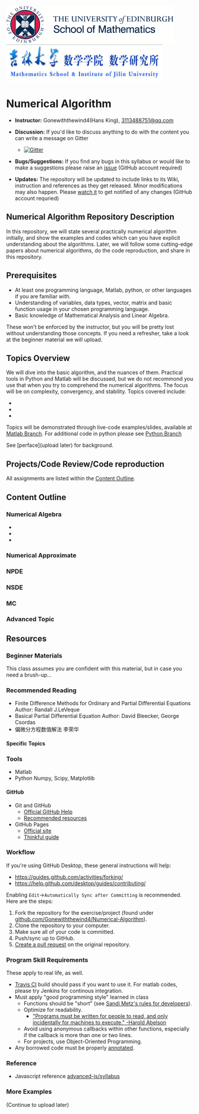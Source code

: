 
<img width = '450' height = '100' src="assets/logo.png"/><img width = '420' height ='100' src ="assets/jilinUniversitylogo.png"/>

#  Numerical Algorithm
* **Instructor:** Gonewiththewind4(Hans King), [3113488751@qq.com](mailto:3113488751@qq.com)

* **Discussion:** If you'd like to discuss anything to do with the content you can write a message on Gitter 
   * [![Gitter](https://badges.gitter.im/Join%20Chat.svg)](https://gitter.im/Numerical-Algorithm/community#)
* **Bugs/Suggestions:** If you find any bugs in this syllabus or would like to make a suggestions please raise an [issue](https://github.com/Gonewiththewind4/Numerical-Algorithm/issues) (GitHub account required)
* **Updates:** The repository will be updated to include links to its Wiki, instruction and references as they get released. Minor modifications may also happen. Please [watch it](https://help.github.com/articles/watching-and-unwatching-repositories/) to get notified of any changes (GitHub account requried)


## Numerical Algorithm Repository Description
In this repository, we will state several practically numerical algorithm initially, and show the examples and codes which can you have explicit understanding about the algorithms. Later, we will follow some cutting-edge papers about numerical algorithms, do the code reproduction, and share in this repository.

## Prerequisites

* At least one programming language, Matlab, python, or other languages if you are familiar with.
* Understanding of variables, data types, vector, matrix and basic function usage in your chosen programming language.
* Basic knowledge of Mathematical Analysis and Linear Algebra.

These won't be enforced by the instructor, but you will be pretty lost without understanding those concepts. If you need a refresher, take a look at the beginner material we will upload.

## Topics Overview

We will dive into the basic algorithm, and the nuances of them. Practical tools in Python and Matlab will be discussed, but we do not recommond you use that when you try to comprehend the numerical algorithms.  The focus will be on complexity, convergency, and stability.  Topics covered include:

* 
*
*


Topics will be demonstrated through live-code examples/slides, available at [Matlab Branch](https://github.com/Gonewiththewind4/Numerical-Algorithm/tree/master).  For additional code in python please see [Python Branch](https://github.com/Gonewiththewind4/Numerical-Algorithm/tree/python)

See [perface](upload later) for  background.

## Projects/Code Review/Code reproduction

All assignments are listed within the [Content Outline](#content-outline).







## Content Outline

### Numerical Algebra

*
*
*



### Numerical Approximate



### NPDE



### NSDE


### MC


### Advanced Topic


## Resources


### Beginner Materials

This class assumes you are confident with this material, but in case you need a brush-up...


### Recommended Reading

* Finite Difference Methods for Ordinary and Partial Differential Equations Author: Randall J.LeVeque
* Basical Partial Differential Equation Author: David Bleecker, George Csordas
* 偏微分方程数值解法 李荣华


#### Specific Topics



### Tools

* Matlab
* Python Numpy, Scipy, Matplotlib

#### GitHub

* Git and GitHub
    * [Official GitHub Help](https://help.github.com/)
    * [Recommended resources](http://hackerhours.org/resources.html#github)
* GitHub Pages
    * [Official site](https://pages.github.com/)
    * [Thinkful guide](http://www.thinkful.com/learn/a-guide-to-using-github-pages/)
 
### Workflow

If you're using GitHub Desktop, these general instructions will help:

* <https://guides.github.com/activities/forking/>
* <https://help.github.com/desktop/guides/contributing/>

Enabling `Edit`->`Automatically Sync after Committing` is recommended. Here are the steps:

1. Fork the repository for the exercise/project (found under [github.com/Gonewiththewind4/Numerical-Algorithm](https://github.com/Gonewiththewind4/Numerical-Algorithm)).
1. Clone the repository to your computer.
1. Make sure all of your code is committed.
1. Push/sync up to GitHub.
1. [Create a pull request](https://help.github.com/articles/creating-a-pull-request/) on the original repository.



### Program Skill Requirements

These apply to real life, as well.

* [Travis CI](https://docs.travis-ci.com/) build should pass if you want to use it. For matlab codes, please try Jenkins for continous integration.
* Must apply "good programming style" learned in class
    * Functions should be "short" (see [Sandi Metz's rules for developers](https://robots.thoughtbot.com/sandi-metz-rules-for-developers)).
    * Optimize for readability.
        * ["Programs must be written for people to read, and only incidentally for machines to execute." -Harold Abelson](https://www.goodreads.com/quotes/9168-programs-must-be-written-for-people-to-read-and-only)
    * Avoid using anonymous callbacks within other functions, especially if the callback is more than one or two lines.
    * For projects, use Object-Oriented Programming.
* Any borrowed code must be properly [annotated](#instructor).

### Reference

* Javascript reference [advanced-js/syllabus](https://github.com/advanced-js/syllabus)

### More Examples
(Continue to upload later)

